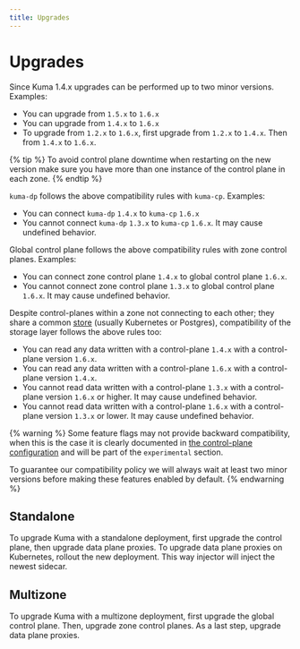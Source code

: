 ```yaml
---
title: Upgrades
---
```

# Upgrades

Since Kuma 1.4.x upgrades can be performed up to two minor versions. Examples:
* You can upgrade from `1.5.x` to `1.6.x`
* You can upgrade from `1.4.x` to `1.6.x`
* To upgrade from `1.2.x` to `1.6.x`, first upgrade from `1.2.x` to `1.4.x`. Then from `1.4.x` to `1.6.x`.

{% tip %}
To avoid control plane downtime when restarting on the new version make sure you have more than one instance of the control plane in each zone.
{% endtip %}

`kuma-dp` follows the above compatibility rules with `kuma-cp`. Examples:
* You can connect `kuma-dp` `1.4.x` to `kuma-cp` `1.6.x`
* You cannot connect `kuma-dp` `1.3.x` to `kuma-cp` `1.6.x`. It may cause undefined behavior.

Global control plane follows the above compatibility rules with zone control planes. Examples:
* You can connect zone control plane `1.4.x` to global control plane `1.6.x`.
* You cannot connect zone control plane `1.3.x` to global control plane `1.6.x`. It may cause undefined behavior.

Despite control-planes within a zone not connecting to each other; they share a common [store](../../documentation/configuration#store) (usually Kubernetes or Postgres), compatibility of the storage layer follows the above rules too:
* You can read any data written with a control-plane `1.4.x` with a control-plane version `1.6.x`.
* You can read any data written with a control-plane `1.6.x` with a control-plane version `1.4.x`.
* You cannot read data written with a control-plane `1.3.x` with a control-plane version `1.6.x` or higher. It may cause undefined behavior.
* You cannot read data written with a control-plane `1.6.x` with a control-plane version `1.3.x` or lower. It may cause undefined behavior.


{% warning %}
Some feature flags may not provide backward compatibility, when this is the case it is clearly documented in [the control-plane configuration](../generated/kuma-cp) and will be part of the `experimental` section.

To guarantee our compatibility policy we will always wait at least two minor versions before making these features enabled by default.
{% endwarning %}

## Standalone

To upgrade Kuma with a standalone deployment, first upgrade the control plane, then upgrade data plane proxies.
To upgrade data plane proxies on Kubernetes, rollout the new deployment. This way injector will inject the newest sidecar.

## Multizone

To upgrade Kuma with a multizone deployment, first upgrade the global control plane. Then, upgrade zone control planes.
As a last step, upgrade data plane proxies.
